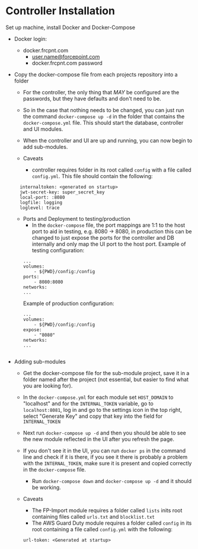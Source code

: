 # Controller Installation

Set up machine, install Docker and Docker-Compose

* Docker login:
    * docker.frcpnt.com
        * user.name@forcepoint.com
        * docker.frcpnt.com password

* Copy the docker-compose file from each projects repository into a folder
    * For the controller, the only thing that *MAY* be configured are the passwords, but they have defaults and don't need to be.
    * So in the case that nothing needs to be changed, you can just run the command `docker-compose up -d` in the folder that contains the `docker-compose.yml` file. This should start the database, controller and UI modules.
    * When the controller and UI are up and running, you can now begin to add sub-modules.
    
    * Caveats
        * controller requires folder in its root called `config` with a file called `config.yml`. This file should contain the following:
    ```
      internaltoken: <generated on startup>
      jwt-secret-key: super_secret_key
      local-port: :8080
      logfile: logging
      loglevel: trace
    ```
  
    * Ports and Deployment to testing/production
        * In the `docker-compose` file, the port mappings are 1:1 to the host port to aid in testing, e.g. 8080 -> 8080, in production this can be changed to just expose the ports for the controller and DB internally and only map the UI port to the host port.
        Example of testing configuration:
        ```
      ...
      volumes:
            - ${PWD}/config:/config
      ports:
            - 8080:8080
      networks:
      ...
      ``` 
      Example of production configuration:
      ```
      ...
      volumes:
          - ${PWD}/config:/config
      expose:
          - "8080"
      networks:
      ...
    
* Adding sub-modules
    * Get the docker-compose file for the sub-module project, save it in a folder named after the project (not essential, but easier to find what you are looking for).
    * In the `docker-compose.yml` for each module set `HOST_DOMAIN` to "localhost" and for the `INTERNAL_TOKEN` variable, go to `localhost:8081`, log in and go to the settings icon in the top right, select "Generate Key" and copy that key into the field for `INTERNAL_TOKEN`
    * Next run `docker-compose up -d` and then you should be able to see the new module reflected in the UI after you refresh the page.
    * If you don't see it in the UI, you can run `docker ps` in the command line and check if it is there, if you see it there is probably a problem with the `INTERNAL_TOKEN`, make sure it is present and copied correctly in the `docker-compose` file.
        * Run `docker-compose down` and `docker-compose up -d` and it should be working.
        
    * Caveats
        * The FP-Import module requires a folder called `lists` inits root containing files called `urls.txt` and `blocklist.txt`
        * The AWS Guard Duty module requires a folder called `config` in its root containing a file called `config.yml` with the following:
        ```
      url-token: <Generated at startup>
      ```